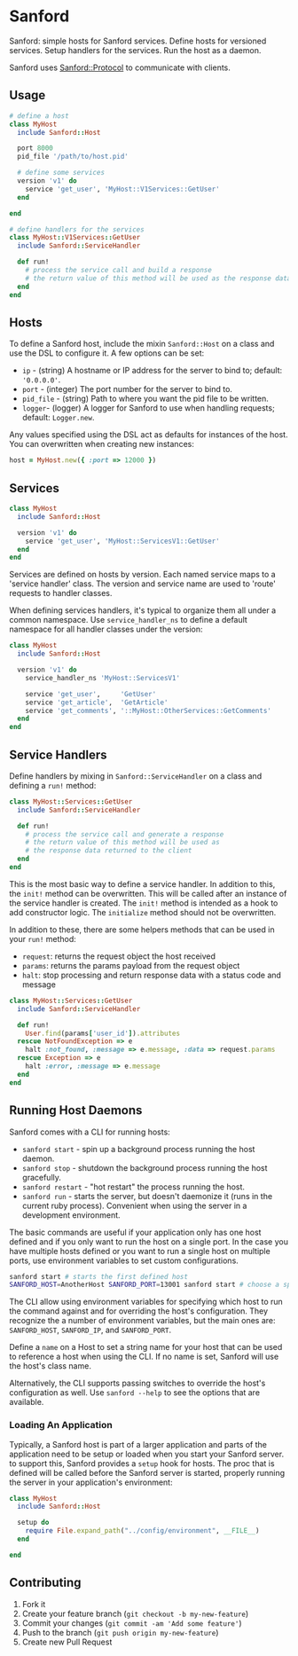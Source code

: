 # Sanford

Sanford: simple hosts for Sanford services.  Define hosts for versioned services.  Setup handlers for the services.  Run the host as a daemon.

Sanford uses [Sanford::Protocol](https://github.com/redding/sanford-protocol) to communicate with clients.

## Usage

```ruby
# define a host
class MyHost
  include Sanford::Host

  port 8000
  pid_file '/path/to/host.pid'

  # define some services
  version 'v1' do
    service 'get_user', 'MyHost::V1Services::GetUser'
  end

end

# define handlers for the services
class MyHost::V1Services::GetUser
  include Sanford::ServiceHandler

  def run!
    # process the service call and build a response
    # the return value of this method will be used as the response data
  end
end

```

## Hosts

To define a Sanford host, include the mixin `Sanford::Host` on a class and use the DSL to configure it. A few options can be set:

* `ip` - (string) A hostname or IP address for the server to bind to; default: `'0.0.0.0'`.
* `port` - (integer) The port number for the server to bind to.
* `pid_file` - (string) Path to where you want the pid file to be written.
* `logger`- (logger) A logger for Sanford to use when handling requests; default: `Logger.new`.

Any values specified using the DSL act as defaults for instances of the host. You can overwritten when creating new instances:

```ruby
host = MyHost.new({ :port => 12000 })
```

## Services

```ruby
class MyHost
  include Sanford::Host

  version 'v1' do
    service 'get_user', 'MyHost::ServicesV1::GetUser'
  end
end
```

Services are defined on hosts by version.  Each named service maps to a 'service handler' class.  The version and service name are used to 'route' requests to handler classes.

When defining services handlers, it's typical to organize them all under a common namespace. Use `service_handler_ns` to define a default namespace for all handler classes under the version:

```ruby
class MyHost
  include Sanford::Host

  version 'v1' do
    service_handler_ns 'MyHost::ServicesV1'

    service 'get_user',     'GetUser'
    service 'get_article',  'GetArticle'
    service 'get_comments', '::MyHost::OtherServices::GetComments'
  end
end
```

## Service Handlers

Define handlers by mixing in `Sanford::ServiceHandler` on a class and defining a `run!` method:

```ruby
class MyHost::Services::GetUser
  include Sanford::ServiceHandler

  def run!
    # process the service call and generate a response
    # the return value of this method will be used as
    # the response data returned to the client
  end
end
```

This is the most basic way to define a service handler. In addition to this, the `init!` method can be overwritten. This will be called after an instance of the service handler is created. The `init!` method is intended as a hook to add constructor logic. The `initialize` method should not be overwritten.

In addition to these, there are some helpers methods that can be used in your `run!` method:

* `request`: returns the request object the host received
* `params`: returns the params payload from the request object
* `halt`: stop processing and return response data with a status code and message

```ruby
class MyHost::Services::GetUser
  include Sanford::ServiceHandler

  def run!
    User.find(params['user_id']).attributes
  rescue NotFoundException => e
    halt :not_found, :message => e.message, :data => request.params
  rescue Exception => e
    halt :error, :message => e.message
  end
end
```

## Running Host Daemons

Sanford comes with a CLI for running hosts:

* `sanford start` - spin up a background process running the host daemon.
* `sanford stop` - shutdown the background process running the host gracefully.
* `sanford restart` - "hot restart" the process running the host.
* `sanford run` - starts the server, but doesn't daemonize it (runs in the current ruby process). Convenient when using the server in a development environment.

The basic commands are useful if your application only has one host defined and if you only want to run the host on a single port. In the case you have multiple hosts defined or you want to run a single host on multiple ports, use environment variables to set custom configurations.

```bash
sanford start # starts the first defined host
SANFORD_HOST=AnotherHost SANFORD_PORT=13001 sanford start # choose a specific host and port to run on with ENV vars
```

The CLI allow using environment variables for specifying which host to run the command against and for overriding the host's configuration. They recognize the a number of environment variables, but the main ones are: `SANFORD_HOST`, `SANFORD_IP`, and `SANFORD_PORT`.

Define a `name` on a Host to set a string name for your host that can be used to reference a host when using the CLI.  If no name is set, Sanford will use the host's class name.

Alternatively, the CLI supports passing switches to override the host's configuration as well. Use `sanford --help` to see the options that are available.

### Loading An Application

Typically, a Sanford host is part of a larger application and parts of the application need to be setup or loaded when you start your Sanford server. to support this, Sanford provides a `setup` hook for hosts. The proc that is defined will be called before the Sanford server is started, properly running the server in your application's environment:

```ruby
class MyHost
  include Sanford::Host

  setup do
    require File.expand_path("../config/environment", __FILE__)
  end

end
```

## Contributing

1. Fork it
2. Create your feature branch (`git checkout -b my-new-feature`)
3. Commit your changes (`git commit -am 'Add some feature'`)
4. Push to the branch (`git push origin my-new-feature`)
5. Create new Pull Request
